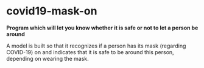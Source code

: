 # covid19-mask-on
**Program which will let you know whether it is safe or not to let a person be around**

A model is built so that it recognizes if a person has its mask (regarding COVID-19) on
and indicates that it is safe to be around this person, depending on wearing the mask.
